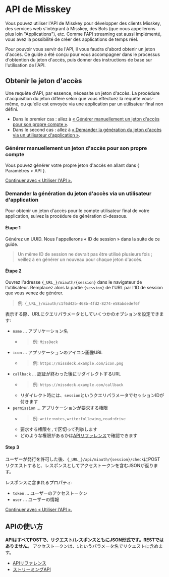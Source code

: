 # API de Misskey

Vous pouvez utiliser l'API de Misskey pour développer des clients Misskey, des services web s'intégrant à Misskey, des Bots (que nous appellerons plus loin "Applications"), etc. Comme l'API streaming est aussi implémenté, vous avez la possibilité de créer des applications de temps réel.

Pour pouvoir vous servir de l'API, il vous faudra d'abord obtenir un jeton d'accès. Ce guide a été conçu pour vous accompagner dans le processus d'obtention du jeton d'accès, puis donner des instructions de base sur l'utilisation de l'API.

## Obtenir le jeton d'accès
Une requête d'API, par essence, nécessite un jeton d'accès. La procédure d'acquisition du jeton diffère selon que vous effectuez la requête vous-même, ou qu'elle est envoyée via une application par un utilisateur final non défini.

* Dans le premier cas : allez à [« Générer manuellement un jeton d'accès pour son propre compte »](#自分自身のアクセストークンを手動発行する).
* Dans le second cas : allez à [« Demander la génération du jeton d'accès via un utilisateur d'application »](#アプリケーション利用者にアクセストークンの発行をリクエストする).

### Générer manuellement un jeton d'accès pour son propre compte
Vous pouvez générer votre propre jeton d'accès en allant dans { Paramètres > API }.

[Continuer avec « Utiliser l'API ».](#APIの使い方)

### Demander la génération du jeton d'accès via un utilisateur d'application
Pour obtenir un jeton d'accès pour le compte utilisateur final de votre application, suivez la procédure de génération ci-dessous.

#### Étape 1

Générez un UUID. Nous l'appellerons « ID de session » dans la suite de ce guide.

> Un même ID de session ne devrait pas être utilisé plusieurs fois ; veillez à en générer un nouveau pour chaque jeton d'accès.

#### Étape 2

Ouvrez l'adresse `{_URL_}/miauth/{session}` dans le navigateur de l'utilisateur. Remplacez alors la partie `{session}` de l'URL par l'ID de session que vous venez de générer.
> 例: `{_URL_}/miauth/c1f6d42b-468b-4fd2-8274-e58abdedef6f`

表示する際、URLにクエリパラメータとしていくつかのオプションを設定できます:
* `name` ... アプリケーション名
    * > 例: `MissDeck`
* `icon` ... アプリケーションのアイコン画像URL
    * > 例: `https://missdeck.example.com/icon.png`
* `callback` ... 認証が終わった後にリダイレクトするURL
    * > 例: `https://missdeck.example.com/callback`
    * リダイレクト時には、`session`というクエリパラメータでセッションIDが付きます
* `permission` ... アプリケーションが要求する権限
    * > 例: `write:notes,write:following,read:drive`
    * 要求する権限を`,`で区切って列挙します
    * どのような権限があるかは[APIリファレンス](/api-doc)で確認できます

#### Step 3
ユーザーが発行を許可した後、`{_URL_}/api/miauth/{session}/check`にPOSTリクエストすると、レスポンスとしてアクセストークンを含むJSONが返ります。

レスポンスに含まれるプロパティ:
* `token` ... ユーザーのアクセストークン
* `user` ... ユーザーの情報

[Continuer avec « Utiliser l'API ».](#APIの使い方)

## APIの使い方
**APIはすべてPOSTで、リクエスト/レスポンスともにJSON形式です。RESTではありません。** アクセストークンは、`i`というパラメータ名でリクエストに含めます。

* [APIリファレンス](/api-doc)
* [ストリーミングAPI](./stream)
